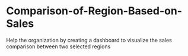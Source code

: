 # Comparison-of-Region-Based-on-Sales
Help the organization by creating a dashboard to visualize the sales comparison between two selected regions
